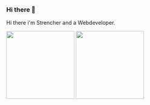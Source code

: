 ### Hi there 👋

Hi there i'm Strencher and a Webdeveloper. 

<p float="left">
  <img src="https://github-readme-stats.vercel.app/api?username=Strencher&show_icons=true&count_private=true&title_color=4f8cc9&text_color=9f9f9f&icon_color=4f8cc9&bg_color=181818" height="180">
  <img src="https://github-readme-stats.vercel.app/api/top-langs/?username=Strencher&layout=compact&title_color=4f8cc9&text_color=9f9f9f&icon_color=4f8cc9&bg_color=181818" height="180">
</p>
